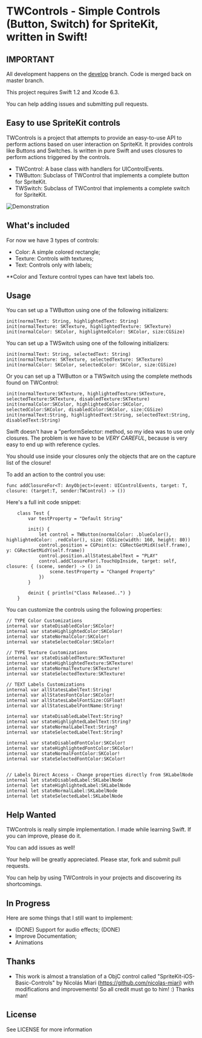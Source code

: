 # TWControls - Simple Controls (Button, Switch) for SpriteKit, written in Swift!

## **IMPORTANT**

All development happens on the [develop][develop] branch. Code is merged back on master branch.

[develop]: https://github.com/txaidw/TWControls/tree/develop

This project requires Swift 1.2 and Xcode 6.3.

You can help adding issues and submitting pull requests.

## Easy to use SpriteKit controls

TWControls is a project that attempts to provide an easy-to-use API to perform actions based on user interaction on SpriteKit. It provides controls like Buttons and Switches. Is written in pure Swift and uses closures to perform actions triggered by the controls.

* TWControl: A base class with handlers for UIControlEvents.
* TWButton: Subclass of TWControl that implements a complete button for SpriteKit.
* TWSwitch: Subclass of TWControl that implements a complete switch for SpriteKit.

![Demonstration](https://github.com/txaidw/TWControls/blob/master/demo.gif)

## What's included

For now we have 3 types of controls:

* Color: A simple colored rectangle;
* Texture: Controls with textures;
* Text: Controls only with labels;

**Color and Texture control types can have text labels too.

## Usage

You can set up a TWButton using one of the following initializers:

    init(normalText: String, highlightedText: String)
    init(normalTexture: SKTexture, highlightedTexture: SKTexture) 
    init(normalColor: SKColor, highlightedColor: SKColor, size:CGSize) 

You can set up a TWSwitch using one of the following initializers:
	    
	init(normalText: String, selectedText: String)
    init(normalTexture: SKTexture, selectedTexture: SKTexture)
    init(normalColor: SKColor, selectedColor: SKColor, size:CGSize)

Or you can set up a TWButton or a TWSwitch using the complete methods found on TWControl:

    init(normalTexture:SKTexture, highlightedTexture:SKTexture, selectedTexture:SKTexture, disabledTexture:SKTexture)
    init(normalColor:SKColor, highlightedColor:SKColor, selectedColor:SKColor, disabledColor:SKColor, size:CGSize)
    init(normalText:String, highlightedText:String, selectedText:String, disabledText:String)

Swift doesn't have a "performSelector: method, so my idea was to use only closures. The problem is we have to be *VERY CAREFUL*, because is very easy to end up with reference cycles.

You should use inside your closures only the objects that are on the capture list of the closure!

To add an action to the control you use:

	func addClosureFor<T: AnyObject>(event: UIControlEvents, target: T, closure: (target:T, sender:TWControl) -> ())



Here's a full init code snippet:

        class Test {
            var testProperty = "Default String"
    
            init() {
                let control = TWButton(normalColor: .blueColor(), highlightedColor: .redColor(), size: CGSize(width: 160, height: 80))
                control.position = CGPoint(x: CGRectGetMidX(self.frame), y: CGRectGetMidY(self.frame))
                control.position.allStatesLabelText = "PLAY"
                control.addClosureFor(.TouchUpInside, target: self, closure: { (scene, sender) -> () in
                    scene.testProperty = "Changed Property"
                })
            }
    
            deinit { println("Class Released..") }
        }


You can customize the controls using the following properties:

    // TYPE Color Customizations
    internal var stateDisabledColor:SKColor!
    internal var stateHighlightedColor:SKColor!
    internal var stateNormalColor:SKColor!
    internal var stateSelectedColor:SKColor!
    
    // TYPE Texture Customizations
    internal var stateDisabledTexture:SKTexture!
    internal var stateHighlightedTexture:SKTexture!
    internal var stateNormalTexture:SKTexture!
    internal var stateSelectedTexture:SKTexture!
    
    // TEXT Labels Customizations
    internal var allStatesLabelText:String!
    internal var allStatesFontColor:SKColor!
    internal var allStatesLabelFontSize:CGFloat!
    internal var allStatesLabelFontName:String!

	internal var stateDisabledLabelText:String?
    internal var stateHighlightedLabelText:String?
    internal var stateNormalLabelText:String?
    internal var stateSelectedLabelText:String?

    internal var stateDisabledFontColor:SKColor!
    internal var stateHighlightedFontColor:SKColor!
    internal var stateNormalFontColor:SKColor!
    internal var stateSelectedFontColor:SKColor!


    // Labels Direct Access - Change properties directly from SKLabelNode
    internal let stateDisabledLabel:SKLabelNode
    internal let stateHighlightedLabel:SKLabelNode
    internal let stateNormalLabel:SKLabelNode
    internal let stateSelectedLabel:SKLabelNode



## Help Wanted

TWControls is really simple implementation. I made while learning Swift. If you can improve, please do it.

You can add issues as well!

Your help will be greatly appreciated. Please star, fork and submit pull requests.

You can help by using TWControls in your projects and discovering its shortcomings.


## In Progress

Here are some things that I still want to implement:

* (DONE) Support for audio effects; (DONE)
* Improve Documentation;
* Animations

## Thanks

* This work is almost a translation of a ObjC control called "SpriteKit-iOS-Basic-Controls" by Nicolás Miari (https://github.com/nicolas-miari) with modifications and improvements! So all credit must go to him! :) Thanks man!

## License

See LICENSE for more information


